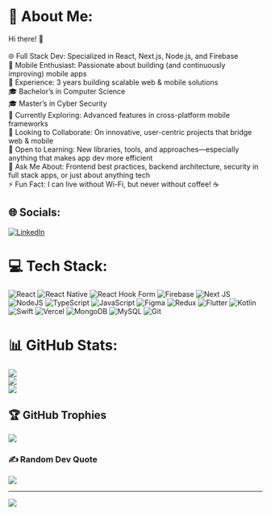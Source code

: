 # 💫 About Me:
Hi there! 👋<br><br>🌐 Full Stack Dev: Specialized in React, Next.js, Node.js, and Firebase<br>📱 Mobile Enthusiast: Passionate about building (and continuously improving) mobile apps<br>💼 Experience: 3 years building scalable web & mobile solutions<br>🎓 Bachelor’s in Computer Science<br>🎓 Master’s in Cyber Security<br>🤔 Currently Exploring: Advanced features in cross-platform mobile frameworks<br>🤝 Looking to Collaborate: On innovative, user-centric projects that bridge web & mobile<br>🚀 Open to Learning: New libraries, tools, and approaches—especially anything that makes app dev more efficient<br>💬 Ask Me About: Frontend best practices, backend architecture, security in full stack apps, or just about anything tech<br>⚡ Fun Fact: I can live without Wi-Fi, but never without coffee! ☕


## 🌐 Socials:
[![LinkedIn](https://img.shields.io/badge/LinkedIn-%230077B5.svg?logo=linkedin&logoColor=white)](https://linkedin.com/in/nikola-knežević-710829257) 

# 💻 Tech Stack:
![React](https://img.shields.io/badge/react-%2320232a.svg?style=flat&logo=react&logoColor=%2361DAFB) ![React Native](https://img.shields.io/badge/react_native-%2320232a.svg?style=flat&logo=react&logoColor=%2361DAFB) ![React Hook Form](https://img.shields.io/badge/React%20Hook%20Form-%23EC5990.svg?style=flat&logo=reacthookform&logoColor=white) ![Firebase](https://img.shields.io/badge/firebase-%23039BE5.svg?style=flat&logo=firebase) ![Next JS](https://img.shields.io/badge/Next-black?style=flat&logo=next.js&logoColor=white) ![NodeJS](https://img.shields.io/badge/node.js-6DA55F?style=flat&logo=node.js&logoColor=white) ![TypeScript](https://img.shields.io/badge/typescript-%23007ACC.svg?style=flat&logo=typescript&logoColor=white) ![JavaScript](https://img.shields.io/badge/javascript-%23323330.svg?style=flat&logo=javascript&logoColor=%23F7DF1E) ![Figma](https://img.shields.io/badge/figma-%23F24E1E.svg?style=flat&logo=figma&logoColor=white) ![Redux](https://img.shields.io/badge/redux-%23593d88.svg?style=flat&logo=redux&logoColor=white) ![Flutter](https://img.shields.io/badge/Flutter-%2302569B.svg?style=flat&logo=Flutter&logoColor=white) ![Kotlin](https://img.shields.io/badge/kotlin-%237F52FF.svg?style=flat&logo=kotlin&logoColor=white) ![Swift](https://img.shields.io/badge/swift-F54A2A?style=flat&logo=swift&logoColor=white) ![Vercel](https://img.shields.io/badge/vercel-%23000000.svg?style=flat&logo=vercel&logoColor=white) ![MongoDB](https://img.shields.io/badge/MongoDB-%234ea94b.svg?style=flat&logo=mongodb&logoColor=white) ![MySQL](https://img.shields.io/badge/mysql-4479A1.svg?style=flat&logo=mysql&logoColor=white) ![Git](https://img.shields.io/badge/git-%23F05033.svg?style=flat&logo=git&logoColor=white)
# 📊 GitHub Stats:
![](https://github-readme-stats.vercel.app/api?username=kne22ic&theme=onedark&hide_border=true&include_all_commits=true&count_private=true)<br/>
![](https://nirzak-streak-stats.vercel.app/?user=kne22ic&theme=onedark&hide_border=true)<br/>
![](https://github-readme-stats.vercel.app/api/top-langs/?username=kne22ic&theme=onedark&hide_border=true&include_all_commits=true&count_private=true&layout=compact)

## 🏆 GitHub Trophies
![](https://github-profile-trophy.vercel.app/?username=kne22ic&theme=onedark&no-frame=true&no-bg=false&margin-w=4)

### ✍️ Random Dev Quote
![](https://quotes-github-readme.vercel.app/api?type=horizontal&theme=dark)

---
[![](https://visitcount.itsvg.in/api?id=kne22ic&icon=0&color=0)](https://visitcount.itsvg.in)

<!-- Proudly created with GPRM ( https://gprm.itsvg.in ) -->

